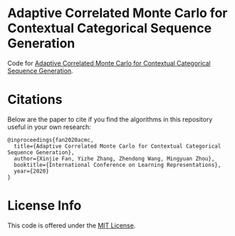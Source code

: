 # Adaptive Correlated Monte Carlo for Contextual Categorical Sequence Generation

Code for [Adaptive Correlated Monte Carlo for Contextual Categorical Sequence Generation](https://openreview.net/forum?id=r1lOgyrKDS). 


# Citations

Below are the paper to cite if you find the algorithms in this repository useful in your own research:
```
@inproceedings{fan2020acmc,
  title={Adaptive Correlated Monte Carlo for Contextual Categorical Sequence Generation},
  author={Xinjie Fan, Yizhe Zhang, Zhendong Wang, Mingyuan Zhou},
  booktitle={International Conference on Learning Representations},
  year={2020}
}
```

# License Info

This code is offered under the [MIT License](https://opensource.org/licenses/MIT).
